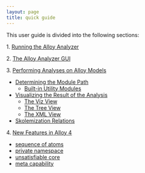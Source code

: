 ```yaml
---
layout: page
title: quick guide
---
```


This user guide is divided into the following sections:

1\. [Running the Alloy Analyzer](run.html)

2\. [The Alloy Analyzer GUI](gui.html)

3\. [Performing Analyses on Alloy Models](analyses.html)

*   [Determining the Module Path](path.html)
    *   [Built-in Utility Modules](util.html)
*   [Visualizing the Result of the Analysis](viz.html)
    *   [The Viz View](vizview.html)
    *   [The Tree View](treeview.html)
    *   [The XML View](xmlview.html)
*   [Skolemization Relations](skolem.html)

4\. [New Features in Alloy 4](a4.html)

*   [sequence of atoms](seq.html)
*   [private namespace](private.html)
*   [unsatisfiable core](unsat.html)
*   [meta capability](meta.html)
